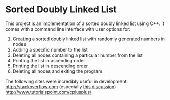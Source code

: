 # Sorted Doubly Linked List
This project is an implementation of a sorted doubly linked list using C++. It comes with a command line interface with user options for:

1. Creating a sorted doubly linked list with randomly generated numbers in nodes
2. Adding a specific number to the list
3. Deleting all nodes containing a particular number from the list
4. Printing the list in ascending order
5. Printing the list in descending order
6. Deleting all nodes and exiting the program

The following sites were incredibly useful in development:
http://stackoverflow.com (especially [this discussion](http://stackoverflow.com/questions/30961723/inserting-a-node-into-a-sorted-doubly-linked-list))
http://www.tutorialspoint.com/cplusplus/
